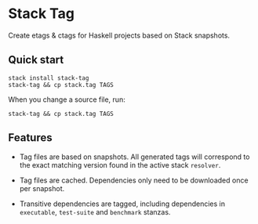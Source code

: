 
# Stack Tag

Create etags & ctags for Haskell projects based on Stack snapshots.

## Quick start

    stack install stack-tag
    stack-tag && cp stack.tag TAGS

When you change a source file, run:

    stack-tag && cp stack.tag TAGS

## Features

- Tag files are based on snapshots. All generated tags will correspond to
  the exact matching version found in the active stack `resolver`.

- Tag files are cached. Dependencies only need to be downloaded once per
  snapshot.

- Transitive dependencies are tagged, including dependencies in
  `executable`, `test-suite` and `benchmark` stanzas.

